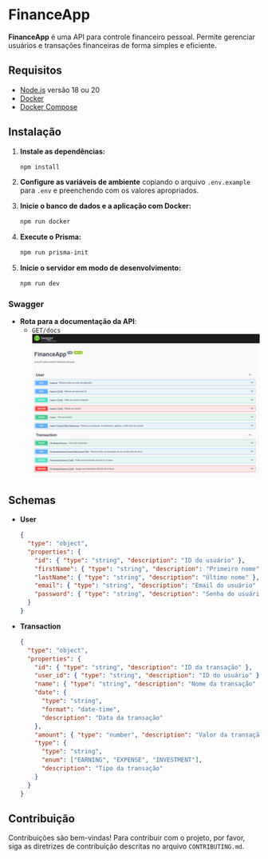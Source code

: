 # FinanceApp

**FinanceApp** é uma API para controle financeiro pessoal. Permite gerenciar usuários e transações financeiras de forma simples e eficiente.

## Requisitos

- [Node.js](https://nodejs.org/) versão 18 ou 20
- [Docker](https://www.docker.com/get-started)
- [Docker Compose](https://docs.docker.com/compose/install/)

## Instalação

1. **Instale as dependências:**

   ```bash
   npm install
   ```

2. **Configure as variáveis de ambiente** copiando o arquivo `.env.example` para `.env` e preenchendo com os valores apropriados.

3. **Inicie o banco de dados e a aplicação com Docker:**

   ```bash
   npm run docker
   ```

4. **Execute o Prisma:**

   ```bash
   npm run prisma-init
   ```

5. **Inicie o servidor em modo de desenvolvimento:**

   ```bash
   npm run dev
   ```

### Swagger

- **Rota para a documentação da API**:
  - `GET/docs`
    ![alt text](image-1.png)

<!-- ## Endpoints da API

### Usuários

- **GET /users**

  - **Resumo**: Retorna todos os usuários.

- **GET /user/:id**

  - **Resumo**: Retorna um usuário pelo ID.
  - **Parâmetros**:
    - `id` (path): ID do usuário.

- **GET /user/:userId/balance**

  - **Resumo**: Retorna as despesas, investimentos, ganhos e saldo atual do usuário.
  - **Parâmetros**:
    - `userId` (path): ID do usuário.

- **POST /user**

  - **Resumo**: Cria um novo usuário.
  - **Corpo da Requisição**:
    ```json
    {
      "firstName": "daniel",
      "lastName": "harrison",
      "email": "harrison@gmail.com",
      "password": "123456"
    }
    ```

- **PATCH /user/:id**

  - **Resumo**: Edita um usuário existente.
  - **Parâmetros**:
    - `id` (path): ID do usuário.
  - **Corpo da Requisição**: Pode conter nenhum campo ou vários.

- **DELETE /user/:id**
  - **Resumo**: Deleta um usuário.
  - **Parâmetros**:
    - `id` (path): ID do usuário.

### Transações

- **POST /transactions**

  - **Resumo**: Cria uma nova transação.
  - **Corpo da Requisição**:
    ```json
    {
      "name": "teste",
      "user_id": "40ad7d59-6dbf-47d1-b8ec-f42417441732",
      "date": "2024-12-19T18:45:01.906Z",
      "amount": 200.0,
      "type": "INVESTMENT"
    }
    ```

- **GET /transactions/:userId**

  - **Resumo**: Retorna todas as transações de um usuário pelo ID.
  - **Parâmetros**:
    - `userId` (path): ID do usuário.

- **PATCH /transactions/:id**

  - **Resumo**: Edita uma transação pelo ID.
  - **Parâmetros**:
    - `id` (path): ID da transação.
  - **Corpo da Requisição**: Pode conter nenhum campo ou vários.

- **DELETE /transactions/:id**
  - **Resumo**: Deleta uma transação pelo ID.
  - **Parâmetros**:
    - `id` (path): ID da transação. -->

## Schemas

- **User**

  ```json
  {
    "type": "object",
    "properties": {
      "id": { "type": "string", "description": "ID do usuário" },
      "firstName": { "type": "string", "description": "Primeiro nome" },
      "lastName": { "type": "string", "description": "Último nome" },
      "email": { "type": "string", "description": "Email do usuário" },
      "password": { "type": "string", "description": "Senha do usuário" }
    }
  }
  ```

- **Transaction**

  ```json
  {
    "type": "object",
    "properties": {
      "id": { "type": "string", "description": "ID da transação" },
      "user_id": { "type": "string", "description": "ID do usuário" },
      "name": { "type": "string", "description": "Nome da transação" },
      "date": {
        "type": "string",
        "format": "date-time",
        "description": "Data da transação"
      },
      "amount": { "type": "number", "description": "Valor da transação" },
      "type": {
        "type": "string",
        "enum": ["EARNING", "EXPENSE", "INVESTMENT"],
        "description": "Tipo da transação"
      }
    }
  }
  ```

## Contribuição

Contribuições são bem-vindas! Para contribuir com o projeto, por favor, siga as diretrizes de contribuição descritas no arquivo `CONTRIBUTING.md`.
